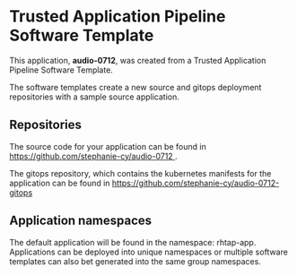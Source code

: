 # Trusted Application Pipeline Software Template

This application, **audio-0712**, was created from a Trusted Application Pipeline Software Template.

The software templates create a new source and gitops deployment repositories with a sample source application. 

## Repositories

The source code for your application can be found in [https://github.com/stephanie-cy/audio-0712 ](https://github.com/stephanie-cy/audio-0712 ).
 
The gitops repository, which contains the kubernetes manifests for the application can be found in 
[https://github.com/stephanie-cy/audio-0712-gitops ](https://github.com/stephanie-cy/audio-0712-gitops ) 

## Application namespaces 

The default application will be found in the namespace: rhtap-app. Applications can be deployed into unique namespaces or multiple software templates can also bet generated into the same group namespaces.  